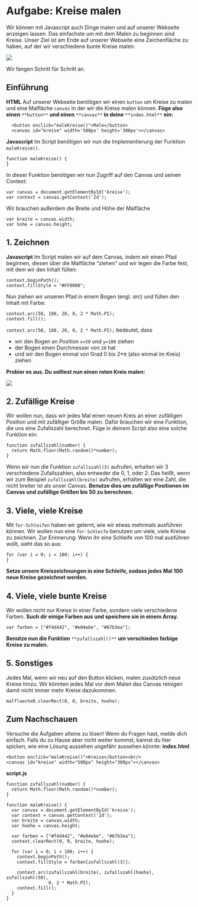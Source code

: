 # Aufgabe: Kreise malen
Wir können mit Javascript auch Dinge malen und auf unserer Webseite anzeigen lassen. Das einfachste um mit dem Malen zu beginnen sind Kreise. Unser Ziel ist am Ende auf unserer Webseite eine Zeichenfläche zu haben, auf der wir verschiedene bunte Kreise malen:

![](https://d2mxuefqeaa7sj.cloudfront.net/s_CA9C3A7ECFA56969A04EBEB37948AE2FE37A03238152FFDB35EF625B8CEA4449_1502228355524_Screenshot+2017-08-08+23.37.20.png)


Wir fangen Schritt für Schritt an.


## Einführung

**HTML**
Auf unserer Webseite benötigen wir einen `button`  um Kreise zu malen und eine Malfläche `canvas` in der wir die Kreise malen können. 
**Füge also einen** `**button**` **und einen** `**canvas**` **in deine** `**index.html**` **ein:**

      <button onclick="maleKreise()">Male</button>
      <canvas id="kreise" width='500px' height='300px'></canvas>        

**Javascript**
Im Script benötigen wir nun die Implementierung der Funktion `maleKreise()`.

    function maleKreise() {
    }

In dieser Funktion benötigen wir nun Zugriff auf den Canvas und seinen Context:

    var canvas = document.getElementById('kreise');
    var context = canvas.getContext('2d');

Wir brauchen außerdem die Breite und Höhe der Malfläche

    var breite = canvas.width;
    var hohe = canvas.height;


## 1. Zeichnen

**Javascript**
Im Script malen wir auf dem Canvas, indem wir einen Pfad beginnen, diesen über die Malfläche “ziehen” und wir legen die Farbe fest, mit dem wir den Inhalt füllen:

    context.beginPath();
    context.fillStyle = "#FF0000";

Nun ziehen wir unseren Pfad in einem Bogen (engl. *arc*) und füllen den Inhalt mit Farbe:

    context.arc(50, 100, 20, 0, 2 * Math.PI);
    context.fill();

`context.arc(50, 100, 20, 0, 2 * Math.PI);` bedeutet, dass

- wir den Bogen an Position `x=50` und `y=100` ziehen
- der Bogen einen Durchmesser von `20` hat
- und wir den Bogen einmal von Grad 0 bis 2*π (also einmal im Kreis) ziehen

**Probier es aus. Du solltest nun einen roten Kreis malen:**

![](https://d2mxuefqeaa7sj.cloudfront.net/s_CA9C3A7ECFA56969A04EBEB37948AE2FE37A03238152FFDB35EF625B8CEA4449_1502230368233_Screenshot+2017-08-09+00.12.39.png)

## 2. Zufällige Kreise

Wir wollen nun, dass wir jedes Mal einen neuen Kreis an einer zufälligen Position und mit zufälliger Größe malen. Dafür brauchen wir eine Funktion, die uns eine Zufallszahl berechnet.
Füge in deinem Script also eine solche Funktion ein:

    function zufallszahl(number) {
      return Math.floor(Math.random()*number);
    }

Wenn wir nun die Funktion `zufallszahl(3)`  aufrufen, erhalten wir 3 verschiedene Zufallszahlen, also entweder die 0, 1, oder 2.
Das heißt, wenn wir zum Beispiel `zufallszahl(breite)` aufrufen, erhalten wir eine Zahl, die nicht breiter ist als unser Canvas.
**Benutze dies um zufällige Positionen im Canvas und zufällige Größen bis 50 zu berechnen.**


## 3. Viele, viele Kreise

Mit `for-Schleifen` haben wir gelernt, wie wir etwas mehrmals ausführen können. Wir wollen nun eine `for-Schleife` benutzen um viele, viele Kreise zu zeichnen. Zur Erinnerung: Wenn ihr eine Schleife von 100 mal ausführen wollt, sieht das so aus:

    for (var i = 0; i < 100; i++) {
    }

**Setze unsere Kreiszeichnungen in eine Schleife, sodass jedes Mal 100 neue Kreise gezeichnet werden.**


## 4. Viele, viele bunte Kreise

Wir wollen nicht nur Kreise in einer Farbe, sondern viele verschiedene Farben. 
**Such dir einige Farben aus und speichere sie in einem Array.**

    var farben = ["#f4d442", "#e04ebe", "#67b3ea"];

**Benutze nun die Funktion** `**zufallszahl()**` **um verschieden farbige Kreise zu malen.**


## 5. Sonstiges

Jedes Mal, wenn wir neu auf den Button klicken, malen *zusätzlich* neue Kreise hinzu. Wir könnten jedes Mal vor dem Malen das Canvas reinigen damit nicht immer mehr Kreise dazukommen.

    malflaeche0.clearRect(0, 0, breite, hoehe);










## Zum Nachschauen

Versuche die Aufgaben alleine zu lösen! Wenn du Fragen hast, melde dich einfach. Falls du zu Hause aber nicht weiter kommst, kannst du hier spicken, wie eine Lösung aussehen ungefähr aussehen könnte:
**index.html**

    <button onclick="maleKreise()">Kreise</button><br/>
    <canvas id="kreise" width="500px" height="300px"></canvas>

**script.js**

    function zufallszahl(number) {
      return Math.floor(Math.random()*number);
    }
    
    function maleKreise() {
      var canvas = document.getElementById('kreise');
      var context = canvas.getContext('2d');
      var breite = canvas.width;
      var hoehe = canvas.height;
    
      var farben = ["#f4d442", "#e04ebe", "#67b3ea"];
      context.clearRect(0, 0, breite, hoehe);
    
      for (var i = 0; i < 100; i++) {
        context.beginPath();
        context.fillStyle = farben[zufallszahl(3)];
    
        context.arc(zufallszahl(breite), zufallszahl(hoehe), zufallszahl(50), 
                    0, 2 * Math.PI);
        context.fill();
      }
    }

